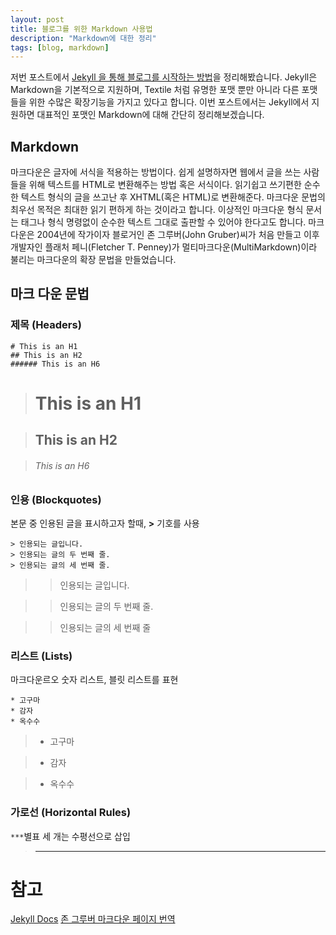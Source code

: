 ```yaml
---
layout: post
title: 블로그를 위한 Markdown 사용법
description: "Markdown에 대한 정리"
tags: [blog, markdown]
---
```


저번 포스트에서 [Jekyll 을 통해 블로그를 시작하는 방법](https://gizingun.github.io/2017/08/19/jekyll-github.html)을 정리해봤습니다.
Jekyll은 Markdown을 기본적으로 지원하며, Textile 처럼 유명한 포맷 뿐만 아니라 다른 포맷들을 위한 수많은 확장기능을 가지고 있다고 합니다.
이번 포스트에서는 Jekyll에서 지원하면 대표적인 포맷인 Markdown에 대해 간단히 정리해보겠습니다.

## Markdown

마크다운은 글자에 서식을 적용하는 방법이다. 쉽게 설명하자면 웹에서 글을 쓰는 사람들을 위해 텍스트를 HTML로 변환해주는 방법 혹은 서식이다. 읽기쉽고 쓰기편한 순수한 텍스트 형식의 글을 쓰고난 후 XHTML(혹은 HTML)로 변환해준다.
마크다운 문법의 최우선 목적은 최대한 읽기 편하게 하는 것이라고 합니다. 이상적인 마크다운 형식 문서는 태그나 형식 명령없이 순수한 텍스트 그대로 출판할 수 있어야 한다고도 합니다.
마크다운은 2004년에 작가이자 블로거인 존 그루버(John Gruber)씨가 처음 만들고 이후 개발자인 플래처 페니(Fletcher T. Penney)가 멀티마크다운(MultiMarkdown)이라 불리는 마크다운의 확장 문법을 만들었습니다.

## 마크 다운 문법

### 제목 (Headers)

	# This is an H1
	## This is an H2
	###### This is an H6


># This is an H1

>## This is an H2

>###### This is an H6

### 인용 (Blockquotes)
본문 중 인용된 글을 표시하고자 할때, **>** 기호를 사용

	> 인용되는 글입니다.
	> 인용되는 글의 두 번째 줄.
	> 인용되는 글의 세 번째 줄.

>> 인용되는 글입니다.

>> 인용되는 글의 두 번째 줄.

>> 인용되는 글의 세 번째 줄

### 리스트 (Lists)
마크다운르오 숫자 리스트, 블릿 리스트를 표현

	* 고구마
	* 감자
	* 옥수수

>* 고구마

>* 감자

>* 옥수수

### 가로선 (Horizontal Rules)
`***`별표 세 개는 수평선으로 삽입

>***




# 참고 

[Jekyll Docs](https://jekyllrb-ko.github.io/docs/posts/)
[존 그루버 마크다운 페이지 번역](https://nolboo.kim/blog/2013/09/07/john-gruber-markdown/)